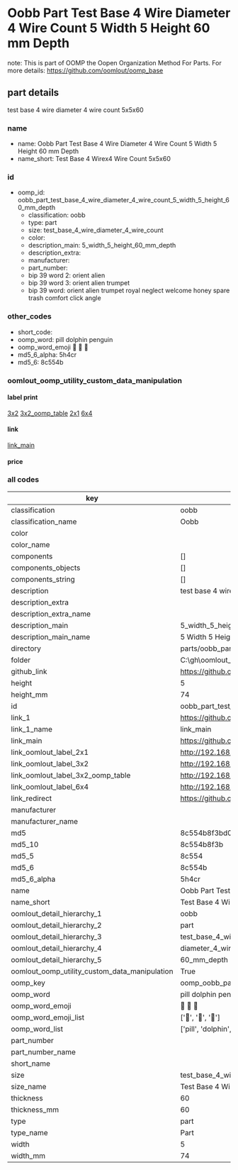 # Oobb Part Test Base 4 Wire Diameter 4 Wire Count 5 Width 5 Height 60 mm Depth  

note: This is part of OOMP the Oopen Organization Method For Parts. For more details: https://github.com/oomlout/oomp_base

##  part details
  



test base 4 wire diameter 4 wire count 5x5x60



### name
* name: Oobb Part Test Base 4 Wire Diameter 4 Wire Count 5 Width 5 Height 60 mm Depth
* name_short: Test Base 4 Wirex4 Wire Count 5x5x60 
### id
* oomp_id: oobb_part_test_base_4_wire_diameter_4_wire_count_5_width_5_height_60_mm_depth
  * classification: oobb
  * type: part
  * size: test_base_4_wire_diameter_4_wire_count
  * color: 
  * description_main: 5_width_5_height_60_mm_depth
  * description_extra: 
  * manufacturer: 
  * part_number: 
  * bip 39 word 2: orient alien
  * bip 39 word 3: orient alien trumpet
  * bip 39 word: orient alien trumpet royal neglect welcome honey spare trash comfort click angle

### other_codes
* short_code: 
* oomp_word: pill dolphin penguin
* oomp_word_emoji :pill: :dolphin: :penguin:
* md5_6_alpha: 5h4cr
* md5_6: 8c554b






### oomlout_oomp_utility_custom_data_manipulation
#### label print
[3x2](http://192.168.1.245:1112/?label=oomp%205h4cr)
[3x2_oomp_table](http://192.168.1.108:1112/?label=oomp%205h4cr)
[2x1](http://192.168.1.242:1112/?label=oomp%205h4cr)
[6x4](http://192.168.1.55:1112/?label=oomp%205h4cr)    

#### link

[link_main](https://github.com/oomlout/oomlout_oobb_version_4_generated_parts/tree/main/navigation_oomp/oobb/part/test_base_4_wire_diameter_4_wire_count/5_width_5_height_60_mm_depth/part)                              

#### price







### all codes 
| key | value |  
| --- | --- |  
| classification | oobb |  
| classification_name | Oobb |  
| color |  |  
| color_name |  |  
| components | [] |  
| components_objects | [] |  
| components_string | [] |  
| description | test base 4 wire diameter 4 wire count 5x5x60 |  
| description_extra |  |  
| description_extra_name |  |  
| description_main | 5_width_5_height_60_mm_depth |  
| description_main_name | 5 Width 5 Height 60 mm Depth |  
| directory | parts/oobb_part_test_base_4_wire_diameter_4_wire_count_5_width_5_height_60_mm_depth |  
| folder | C:\gh\oomlout_oobb_version_4_generated_parts\parts\oobb_part_test_base_4_wire_diameter_4_wire_count_5_width_5_height_60_mm_depth |  
| github_link | https://github.com/oomlout/oomlout_oomp_part_src/tree/main/parts/oobb_part_test_base_4_wire_diameter_4_wire_count_5_width_5_height_60_mm_depth |  
| height | 5 |  
| height_mm | 74 |  
| id | oobb_part_test_base_4_wire_diameter_4_wire_count_5_width_5_height_60_mm_depth |  
| link_1 | https://github.com/oomlout/oomlout_oobb_version_4_generated_parts/tree/main/navigation_oomp/oobb/part/test_base_4_wire_diameter_4_wire_count/5_width_5_height_60_mm_depth/part |  
| link_1_name | link_main |  
| link_main | https://github.com/oomlout/oomlout_oobb_version_4_generated_parts/tree/main/navigation_oomp/oobb/part/test_base_4_wire_diameter_4_wire_count/5_width_5_height_60_mm_depth/part |  
| link_oomlout_label_2x1 | http://192.168.1.242:1112/?label=oomp%205h4cr |  
| link_oomlout_label_3x2 | http://192.168.1.245:1112/?label=oomp%205h4cr |  
| link_oomlout_label_3x2_oomp_table | http://192.168.1.108:1112/?label=oomp%205h4cr |  
| link_oomlout_label_6x4 | http://192.168.1.55:1112/?label=oomp%205h4cr |  
| link_redirect | https://github.com/oomlout/oomlout_oobb_version_4_generated_parts/tree/main/parts/oobb_test_base_4_wire_diameter_4_wire_count_05_05_60 |  
| manufacturer |  |  
| manufacturer_name |  |  
| md5 | 8c554b8f3bd06da7e54a0bcbd30194e4 |  
| md5_10 | 8c554b8f3b |  
| md5_5 | 8c554 |  
| md5_6 | 8c554b |  
| md5_6_alpha | 5h4cr |  
| name | Oobb Part Test Base 4 Wire Diameter 4 Wire Count 5 Width 5 Height 60 mm Depth |  
| name_short | Test Base 4 Wirex4 Wire Count 5x5x60  |  
| oomlout_detail_hierarchy_1 | oobb |  
| oomlout_detail_hierarchy_2 | part |  
| oomlout_detail_hierarchy_3 | test_base_4_wire |  
| oomlout_detail_hierarchy_4 | diameter_4_wire_count |  
| oomlout_detail_hierarchy_5 | 60_mm_depth |  
| oomlout_oomp_utility_custom_data_manipulation | True |  
| oomp_key | oomp_oobb_part_test_base_4_wire_diameter_4_wire_count_5_width_5_height_60_mm_depth |  
| oomp_word | pill dolphin penguin |  
| oomp_word_emoji | :pill: :dolphin: :penguin: |  
| oomp_word_emoji_list | [':pill:', ':dolphin:', ':penguin:'] |  
| oomp_word_list | ['pill', 'dolphin', 'penguin'] |  
| part_number |  |  
| part_number_name |  |  
| short_name |  |  
| size | test_base_4_wire_diameter_4_wire_count |  
| size_name | Test Base 4 Wire Diameter 4 Wire Count |  
| thickness | 60 |  
| thickness_mm | 60 |  
| type | part |  
| type_name | Part |  
| width | 5 |  
| width_mm | 74 |  
